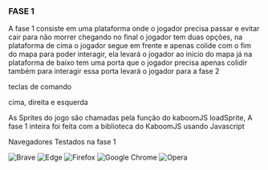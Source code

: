 ### FASE 1

A fase 1 consiste em uma plataforma onde o jogador precisa passar e evitar cair para não morrer
chegando no final o jogador tem duas opções, na plataforma de cima o jogador segue em frente e
apenas colide com o fim do mapa para poder interagir, ela levará o jogador ao inicio do mapa
já na plataforma de baixo tem uma porta que o jogador precisa apenas colidir também para interagir
essa porta levará o jogador para a fase 2

teclas de comando 

cima, direita e esquerda

As Sprites do jogo são chamadas pela função do kaboomJS loadSprite, A fase 1 inteira foi feita com a biblioteca do KaboomJS usando Javascript

Navegadores Testados na fase 1 

![Brave](https://img.shields.io/badge/Brave-FB542B?style=for-the-badge&logo=Brave&logoColor=white)
![Edge](https://img.shields.io/badge/Edge-0078D7?style=for-the-badge&logo=Microsoft-edge&logoColor=white)
![Firefox](https://img.shields.io/badge/Firefox-FF7139?style=for-the-badge&logo=Firefox-Browser&logoColor=white)
![Google Chrome](https://img.shields.io/badge/Google%20Chrome-4285F4?style=for-the-badge&logo=GoogleChrome&logoColor=white)
![Opera](https://img.shields.io/badge/Opera-FF1B2D?style=for-the-badge&logo=Opera&logoColor=white)

